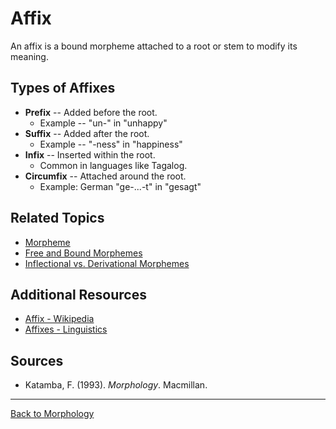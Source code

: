 # Affix

An affix is a bound morpheme attached to a root or stem to modify its meaning.

## Types of Affixes

- **Prefix** -- Added before the root.
  - Example -- "un-" in "unhappy"
- **Suffix** -- Added after the root.
  - Example -- "-ness" in "happiness"
- **Infix** -- Inserted within the root.
  - Common in languages like Tagalog.
- **Circumfix** -- Attached around the root.
  - Example: German "ge-...-t" in "gesagt"


## Related Topics

- [Morpheme](Morpheme.md)
- [Free and Bound Morphemes](Free-and-Bound-Morphemes.md)
- [Inflectional vs. Derivational Morphemes](../Advanced/Inflectional-vs-Derivational-Morphemes.md)

## Additional Resources

- [Affix - Wikipedia](https://en.wikipedia.org/wiki/Affix)
- [Affixes - Linguistics](https://www.sil.org/lingualinks/languagelearning/OtherResources/GudlnsFrALnggAndCltrLrnrs/Affixes.htm)

## Sources

- Katamba, F. (1993). *Morphology*. Macmillan.

---

[Back to Morphology](../README.md)
